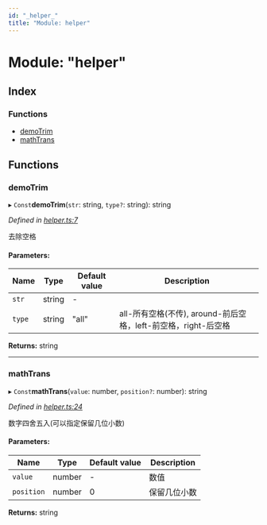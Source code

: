 ```yaml
---
id: "_helper_"
title: "Module: helper"
---
```


# Module: "helper"

## Index

### Functions

* [demoTrim](_helper_.md#demotrim)
* [mathTrans](_helper_.md#mathtrans)

## Functions

### demoTrim

▸ `Const`**demoTrim**(`str`: string, `type?`: string): string

*Defined in [helper.ts:7](https://github.com/lsxlsxxslxsl/utils/blob/e14caa4/src/helper.ts#L7)*

去除空格

#### Parameters:

Name | Type | Default value | Description |
------ | ------ | ------ | ------ |
`str` | string | - |  |
`type` | string | "all" | all-所有空格(不传), around-前后空格，left-前空格，right-后空格  |

**Returns:** string

___

### mathTrans

▸ `Const`**mathTrans**(`value`: number, `position?`: number): string

*Defined in [helper.ts:24](https://github.com/lsxlsxxslxsl/utils/blob/e14caa4/src/helper.ts#L24)*

数字四舍五入(可以指定保留几位小数)

#### Parameters:

Name | Type | Default value | Description |
------ | ------ | ------ | ------ |
`value` | number | - | 数值 |
`position` | number | 0 | 保留几位小数 |

**Returns:** string
